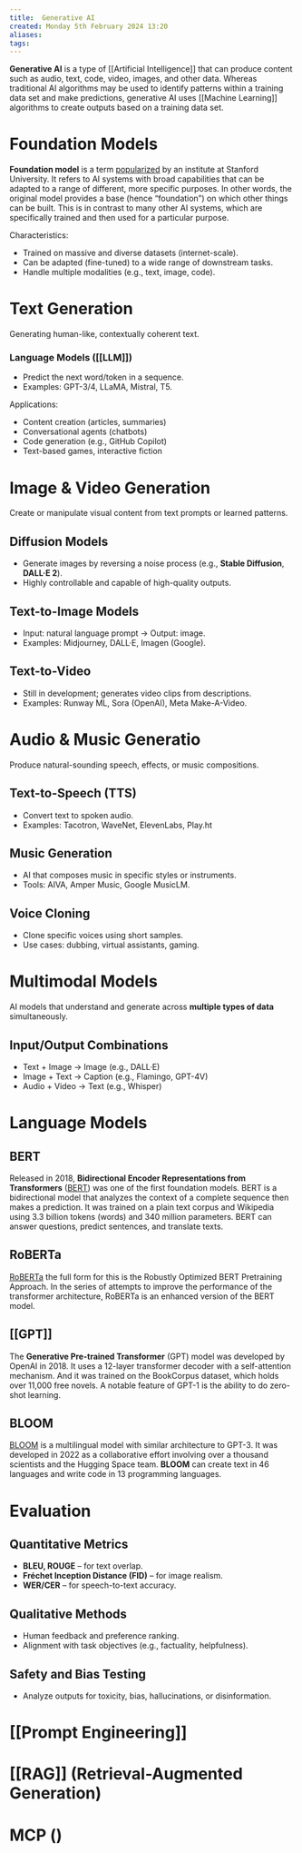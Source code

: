 ```yaml
---
title:  Generative AI
created: Monday 5th February 2024 13:20
aliases: 
tags: 
---
```

**Generative AI** is a type of [[Artificial Intelligence]] that can produce content such as audio, text, code, video, images, and other data. Whereas traditional AI algorithms may be used to identify patterns within a training data set and make predictions, generative AI uses [[Machine Learning]] algorithms to create outputs based on a training data set. 
# Foundation Models

**Foundation model** is a term [popularized](https://arxiv.org/abs/2108.07258) by an institute at Stanford University. It refers to AI systems with broad capabilities that can be adapted to a range of different, more specific purposes. In other words, the original model provides a base (hence “foundation”) on which other things can be built. This is in contrast to many other AI systems, which are specifically trained and then used for a particular purpose.

Characteristics:

- Trained on massive and diverse datasets (internet-scale).
- Can be adapted (fine-tuned) to a wide range of downstream tasks.
- Handle multiple modalities (e.g., text, image, code).
# Text Generation

Generating human-like, contextually coherent text.
### Language Models ([[LLM]])

- Predict the next word/token in a sequence.
- Examples: GPT-3/4, LLaMA, Mistral, T5.

Applications:

- Content creation (articles, summaries)
- Conversational agents (chatbots)
- Code generation (e.g., GitHub Copilot)
- Text-based games, interactive fiction
# Image & Video Generation

Create or manipulate visual content from text prompts or learned patterns.
## Diffusion Models

- Generate images by reversing a noise process (e.g., **Stable Diffusion**, **DALL·E 2**).
- Highly controllable and capable of high-quality outputs.
## Text-to-Image Models

- Input: natural language prompt → Output: image.
- Examples: Midjourney, DALL·E, Imagen (Google).
## Text-to-Video

- Still in development; generates video clips from descriptions.
- Examples: Runway ML, Sora (OpenAI), Meta Make-A-Video.
# Audio & Music Generatio

Produce natural-sounding speech, effects, or music compositions.

## Text-to-Speech (TTS)

- Convert text to spoken audio.
- Examples: Tacotron, WaveNet, ElevenLabs, Play.ht

## Music Generation

- AI that composes music in specific styles or instruments.
- Tools: AIVA, Amper Music, Google MusicLM.
## Voice Cloning

- Clone specific voices using short samples.
- Use cases: dubbing, virtual assistants, gaming.

# Multimodal Models

AI models that understand and generate across **multiple types of data** simultaneously.

## Input/Output Combinations

- Text + Image → Image (e.g., DALL·E)
- Image + Text → Caption (e.g., Flamingo, GPT-4V)
- Audio + Video → Text (e.g., Whisper)
# Language Models
## BERT

Released in 2018, **Bidirectional Encoder Representations from Transformers** ([BERT](https://huggingface.co/docs/transformers/model_doc/bert)) was one of the first foundation models. BERT is a bidirectional model that analyzes the context of a complete sequence then makes a prediction. It was trained on a plain text corpus and Wikipedia using 3.3 billion tokens (words) and 340 million parameters. BERT can answer questions, predict sentences, and translate texts.
## RoBERTa

[RoBERTa](https://huggingface.co/docs/transformers/model_doc/roberta) the full form for this is the Robustly Optimized BERT Pretraining Approach. In the series of attempts to improve the performance of the transformer architecture, RoBERTa is an enhanced version of the BERT model.
## [[GPT]]

The **Generative Pre-trained Transformer** (GPT) model was developed by OpenAI in 2018. It uses a 12-layer transformer decoder with a self-attention mechanism. And it was trained on the BookCorpus dataset, which holds over 11,000 free novels. A notable feature of GPT-1 is the ability to do zero-shot learning.
## BLOOM

[BLOOM](https://huggingface.co/bigscience/bloom) is a multilingual model with similar architecture to GPT-3. It was developed in 2022 as a collaborative effort involving over a thousand scientists and the Hugging Space team. **BLOOM** can create text in 46 languages and write code in 13 programming languages.
# Evaluation

## Quantitative Metrics

- **BLEU, ROUGE** – for text overlap.
- **Fréchet Inception Distance (FID)** – for image realism.
- **WER/CER** – for speech-to-text accuracy.
## Qualitative Methods

- Human feedback and preference ranking.
- Alignment with task objectives (e.g., factuality, helpfulness).
## Safety and Bias Testing

- Analyze outputs for toxicity, bias, hallucinations, or disinformation.
# [[Prompt Engineering]]

# [[RAG]] (Retrieval-Augmented Generation)

# MCP ()
